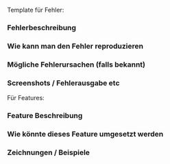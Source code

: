 Template für Fehler:

### Fehlerbeschreibung

### Wie kann man den Fehler reproduzieren

### Mögliche Fehlerursachen (falls bekannt)

### Screenshots / Fehlerausgabe etc

Für Features:

### Feature Beschreibung

### Wie könnte dieses Feature umgesetzt werden

### Zeichnungen / Beispiele
